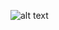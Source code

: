 ![alt text](https://github.com/EmanuelFirmino/Internet-Relay-Chat-GUI-Python/blob/main/irc.gif?raw=true)